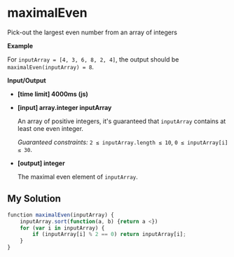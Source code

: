 # maximalEven
﻿Pick-out the largest even number from an array of integers

**Example**

For `inputArray = [4, 3, 6, 8, 2, 4]`, the output should be
`maximalEven(inputArray) = 8`.

**Input/Output**

*   **[time limit] 4000ms (js)**

*   **[input] array.integer inputArray**

    An array of positive integers, it's guaranteed that `inputArray` contains at least one even integer.

    _Guaranteed constraints:_
    `2 ≤ inputArray.length ≤ 10`,
    `0 ≤ inputArray[i] ≤ 30`.

*   **[output] integer**

    The maximal even element of `inputArray`.


## My Solution
```javascript
﻿function maximalEven(inputArray) {
    inputArray.sort(function(a, b) {return a <})
    for (var i in inputArray) {
        if (inputArray[i] % 2 == 0) return inputArray[i];
    }
}
​
```
